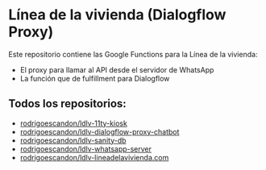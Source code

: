 # Línea de la vivienda (Dialogflow Proxy)

Este repositorio contiene las Google Functions para la Línea de la vivienda:
- El proxy para llamar al API desde el servidor de WhatsApp
- La función que de fulfillment para Dialogflow

## Todos los repositorios:

- [rodrigoescandon/ldlv-11ty-kiosk](https://github.com/rodrigoescandon/ldlv-11ty-kiosk)
- [rodrigoescandon/ldlv-dialogflow-proxy-chatbot](https://github.com/rodrigoescandon/ldlv-dialogflow-proxy-chatbot)
- [rodrigoescandon/ldlv-sanity-db](https://github.com/rodrigoescandon/ldlv-sanity-db)
- [rodrigoescandon/ldlv-whatsapp-server](https://github.com/rodrigoescandon/ldlv-whatsapp-server)
- [rodrigoescandon/ldlv-lineadelavivienda.com](https://github.com/rodrigoescandon/ldlv-lineadelavivienda.com)
